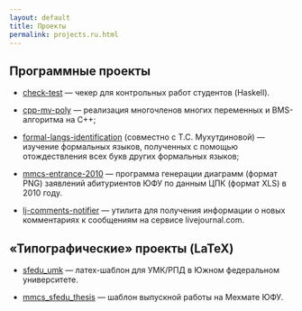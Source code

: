 ```yaml
---
layout: default
title: Проекты
permalink: projects.ru.html
---
```

## Программные проекты

* [check-test](https://github.com/ulysses4ever/check-test) — чекер для контрольных работ студентов (Haskell).

*   [cpp-mv-poly](http://code.google.com/p/cpp-mv-poly/) — реализация многочленов многих переменных и BMS-алгоритма на C++;

*   [formal-langs-identification](http://code.google.com/p/formal-langs-identification/) (совместно с Т.С. Мухутдиновой) — изучение формальных языков, полученных с помощью отождествления всех букв других формальных языков;

*   [mmcs-entrance-2010](http://code.google.com/p/mmcs-entrance-2010/) — программа генерации диаграмм (формат PNG) заявлений абитуриентов ЮФУ по данным ЦПК (формат XLS) в 2010 году.

*   [lj-comments-notifier](http://code.google.com/p/lj-comments-notifier/) — утилита для получения информации о новых комментариях к сообщениям на сервисе livejournal.com.

## «Типографические» проекты (LaTeX)

* [sfedu_umk](https://github.com/ulysses4ever/sfedu_umk) — латех-шаблон для УМК/РПД в Южном федеральном университете.

* [mmcs_sfedu_thesis](https://github.com/MMCS-SFEDU/mmcs_sfedu_thesis) —  шаблон выпускной работы на Мехмате ЮФУ.
